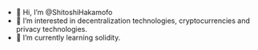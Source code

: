 - 👋 Hi, I’m @ShitoshiHakamofo
- 👀 I’m interested in decentralization technologies, cryptocurrencies and privacy technologies.
- 🌱 I’m currently learning solidity.

<!---
ShitoshiHakamofo/ShitoshiHakamofo is a ✨ special ✨ repository because its `README.md` (this file) appears on your GitHub profile.
You can click the Preview link to take a look at your changes.
--->
